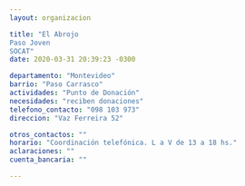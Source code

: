 ```yaml
---
layout: organizacion

title: "El Abrojo 
Paso Joven 
SOCAT"
date: 2020-03-31 20:39:23 -0300

departamento: "Montevideo"
barrio: "Paso Carrasco"
actividades: "Punto de Donación"
necesidades: "reciben donaciones"
telefono_contacto: "098 103 973"
direccion: "Vaz Ferreira 52"

otros_contactos: ""
horario: "Coordinación telefónica. L a V de 13 a 18 hs."
aclaraciones: ""
cuenta_bancaria: ""

---
```

